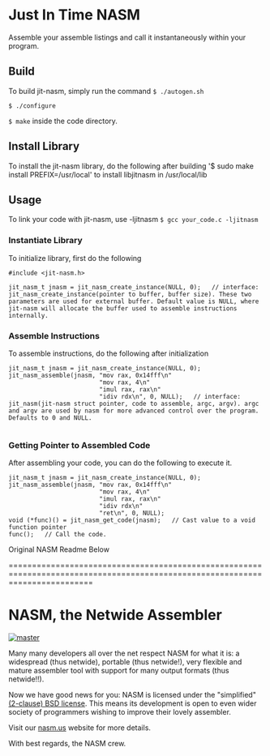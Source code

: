 # Just In Time NASM

Assemble your assemble listings and call it instantaneously within your program.

## Build

To build jit-nasm, simply run the command
`$ ./autogen.sh`

`$ ./configure`

`$ make` 
inside the code directory.

## Install Library

To install the jit-nasm library, do the following after building
'$ sudo make install PREFIX=/usr/local'
to install libjitnasm in /usr/local/lib

## Usage

To link your code with jit-nasm, use -ljitnasm
`$ gcc your_code.c -ljitnasm`

### Instantiate Library
To initialize library, first do the following
```
#include <jit-nasm.h>

jit_nasm_t jnasm = jit_nasm_create_instance(NULL, 0);   // interface: jit_nasm_create_instance(pointer to buffer, buffer size). These two parameters are used for external buffer. Default value is NULL, where jit-nasm will allocate the buffer used to assemble instructions internally.
```

### Assemble Instructions
To assemble instructions, do the following after initialization
```
jit_nasm_t jnasm = jit_nasm_create_instance(NULL, 0);
jit_nasm_assemble(jnasm, "mov rax, 0x14fff\n"
                         "mov rax, 4\n"
                         "imul rax, rax\n"
                         "idiv rdx\n", 0, NULL);   // interface: jit_nasm(jit-nasm struct pointer, code to assemble, argc, argv). argc and argv are used by nasm for more advanced control over the program. Defaults to 0 and NULL.
                         
```

### Getting Pointer to Assembled Code
After assembling your code, you can do the following to execute it.
```
jit_nasm_t jnasm = jit_nasm_create_instance(NULL, 0);
jit_nasm_assemble(jnasm, "mov rax, 0x14fff\n"
                         "mov rax, 4\n"
                         "imul rax, rax\n"
                         "idiv rdx\n"
                         "ret\n", 0, NULL);  
void (*func)() = jit_nasm_get_code(jnasm);   // Cast value to a void function pointer
func();   // Call the code.
```


Original NASM Readme Below

==============================================================================================================================

NASM, the Netwide Assembler
===========================

[![master](https://travis-ci.org/netwide-assembler/nasm.svg?branch=master)](https://travis-ci.org/netwide-assembler/nasm)

Many many developers all over the net respect NASM for what it is:
a widespread (thus netwide), portable (thus netwide!), very flexible
and mature assembler tool with support for many output formats (thus netwide!!).

Now we have good news for you: NASM is licensed under the "simplified"
[(2-clause) BSD license](https://opensource.org/licenses/BSD-2-Clause).
This means its development is open to even wider society of programmers
wishing to improve their lovely assembler.

Visit our [nasm.us](https://www.nasm.us/) website for more details.

With best regards, the NASM crew.
